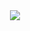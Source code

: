 <div style="text-align:center"><img src="https://cdn.discordapp.com/attachments/609313381421154304/670219356717711361/telechargement.png" /></div>
